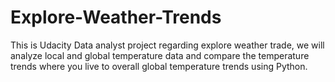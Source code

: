 # Explore-Weather-Trends
This is Udacity Data analyst project regarding explore weather trade, we will analyze local and global temperature data and compare the temperature trends where you live to overall global temperature trends using Python.
